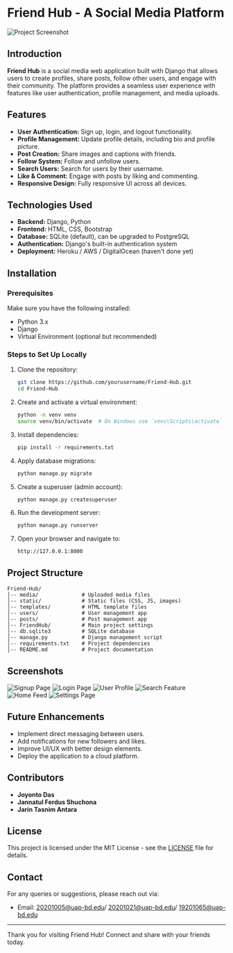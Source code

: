 # Friend Hub - A Social Media Platform

![Project Screenshot](https://github.com/JoyontoJoyXD/Friend-Hub-DjangoProject/blob/main/Screenshot%201491.png)

## Introduction
**Friend Hub** is a social media web application built with Django that allows users to create profiles, share posts, follow other users, and engage with their community. The platform provides a seamless user experience with features like user authentication, profile management, and media uploads.

## Features
- **User Authentication:** Sign up, login, and logout functionality.
- **Profile Management:** Update profile details, including bio and profile picture.
- **Post Creation:** Share images and captions with friends.
- **Follow System:** Follow and unfollow users.
- **Search Users:** Search for users by their username.
- **Like & Comment:** Engage with posts by liking and commenting.
- **Responsive Design:** Fully responsive UI across all devices.

## Technologies Used
- **Backend:** Django, Python
- **Frontend:** HTML, CSS, Bootstrap
- **Database:** SQLite (default), can be upgraded to PostgreSQL
- **Authentication:** Django's built-in authentication system
- **Deployment:** Heroku / AWS / DigitalOcean (haven't done yet)

## Installation

### Prerequisites
Make sure you have the following installed:
- Python 3.x
- Django
- Virtual Environment (optional but recommended)

### Steps to Set Up Locally
1. Clone the repository:
   ```bash
   git clone https://github.com/yourusername/Friend-Hub.git
   cd Friend-Hub
   ```

2. Create and activate a virtual environment:
   ```bash
   python -m venv venv
   source venv/bin/activate  # On Windows use `venv\Scripts\activate`
   ```

3. Install dependencies:
   ```bash
   pip install -r requirements.txt
   ```

4. Apply database migrations:
   ```bash
   python manage.py migrate
   ```

5. Create a superuser (admin account):
   ```bash
   python manage.py createsuperuser
   ```

6. Run the development server:
   ```bash
   python manage.py runserver
   ```

7. Open your browser and navigate to:
   ```
   http://127.0.0.1:8000
   ```

## Project Structure
```
Friend-Hub/
│-- media/              # Uploaded media files
│-- static/             # Static files (CSS, JS, images)
│-- templates/          # HTML template files
│-- users/              # User management app
│-- posts/              # Post management app
│-- FriendHub/          # Main project settings
│-- db.sqlite3          # SQLite database
│-- manage.py           # Django management script
│-- requirements.txt    # Project dependencies
│-- README.md           # Project documentation
```

## Screenshots
![Signup Page](https://github.com/JoyontoJoyXD/Friend-Hub-DjangoProject/blob/main/Screenshot%201491.png)
![Login Page](https://github.com/JoyontoJoyXD/Friend-Hub-DjangoProject/blob/main/Screenshot%201492.png)
![User Profile](https://github.com/JoyontoJoyXD/Friend-Hub-DjangoProject/blob/main/Screenshot%201488.png)
![Search Feature](https://github.com/JoyontoJoyXD/Friend-Hub-DjangoProject/blob/main/Screenshot%201494.png)
![Home Feed](https://github.com/JoyontoJoyXD/Friend-Hub-DjangoProject/blob/main/Screenshot%201490.png)
![Settings Page](https://github.com/JoyontoJoyXD/Friend-Hub-DjangoProject/blob/main/Screenshot%201493.png)

## Future Enhancements
- Implement direct messaging between users.
- Add notifications for new followers and likes.
- Improve UI/UX with better design elements.
- Deploy the application to a cloud platform.

## Contributors
- **Joyonto Das**  
- **Jannatul Ferdus Shuchona**  
- **Jarin Tasnim Antara**

## License
This project is licensed under the MIT License - see the [LICENSE](LICENSE) file for details.

## Contact
For any queries or suggestions, please reach out via:
- Email: 20201005@uap-bd.edu/ 20201021@uap-bd.edu/ 19201065@uap-bd.edu

---

Thank you for visiting Friend Hub! Connect and share with your friends today.

